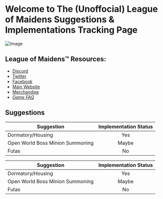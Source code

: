 Welcome to The (Unoffocial) League of Maidens Suggestions & Implementations Tracking Page
=========================================================================================
![Image](https://cdn.maidengaming.net/content/20170410000433/KE_Artist_LOM_2.jpg)
## League of Maidens™ Resources:
+ [Discord](https://discordapp.com/invite/5TU2NX9)
+ [Twitter](https://twitter.com/leagueofmaidens)
+ [Facebook](https://www.facebook.com/leagueofmaidens/)
+ [Main Website](https://www.maidengaming.net/)
+ [Merchandise](https://shop.maidengaming.net/)
+ [_Game FAQ_](https://www.maidengaming.net/faq/)

## Suggestions
| Suggestion | Implementation Status |
| ---------- |:---------------------:| 
| Dormatory/Housing | Yes |
| Open World Boss Minion Summoning | Maybe |
| Futas | No |

| Suggestion | Implementation Status |
| ------------- |:-------------:|
| Dormatory/Housing | Yes |
| Open World Boss Minion Summoning | Maybe |
| Futas | No |
